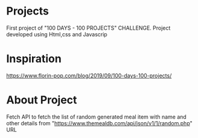 # Projects
First project of "100 DAYS - 100 PROJECTS" CHALLENGE.
Project  developed using Html,css and Javascrip

# Inspiration
https://www.florin-pop.com/blog/2019/09/100-days-100-projects/

# About Project
Fetch API to fetch the list of random generated meal item with name and other details from "https://www.themealdb.com/api/json/v1/1/random.php" URL

